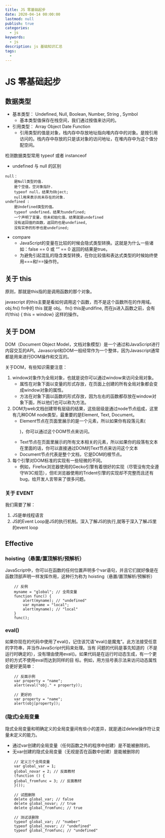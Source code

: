 ```yaml
---
title: JS 零基础起步
date: 2020-04-14 00:00:00
lastmod: null
publish: true
categories: 
  - js
keywords: 
  - js
description: js 基础知识汇总
tags: 
  - 
---
```


# JS 零基础起步

## 数据类型
- 基本类型： Undefined, Null, Boolean, Number, String , Symbol
    + 基本类型值保存在栈空间，我们通过按值来访问的。
- 引用类型： Array Object Date Function
    + 引用类型的值是对象，栈内存中存放地址指向堆内存中的对象。是按引用访问的。栈内存中存放的只是该对象的访问地址，在堆内存中为这个值分配空间。

检测数据类型常用 typeof 或者 instanceof

- undefined 与 null 的区别
```
null：
    是Null类型的值.
    是个空值，空对象指针.
    typeof null，结果为Object;
    null用来表示尚未存在的对象.
undefined :
    是Undefined类型的值。
    typeof undefined，结果为undefined;
    一个声明了变量，但未初始化值，结果就是undefined
    没有返回值的函数，返回的也是undefined,
    没有实参的形参也是undefined;
```

- compare
    + JavaScript的变量在比较的时候会隐式类型转换。这就是为什么一些诸如：false == 0 或 “” == 0 返回的结果是true。
    + 为避免引起混乱的隐含类型转换，在你比较值和表达式类型的时候始终使用===和!==操作符。

## 关于 this 
原则，那就是this指的是调用函数的那个对象。

javascript 的this主要是看如何调用这个函数，而不是这个函数所在的作用域。obj.fn() fn中的 this 就是 obj。 fn() this是undifine, 而在js进入函数之前，会有 if(!this) { this = window} 这样的操作。

## 关于 DOM
DOM（Document Object Model，文档对象模型）是一个通过和JavaScript进行内容交互的API。Javascript和DOM一般经常作为一个整体，因为Javascript通常都是用来进行DOM操作和交互的。

关于DOM，有些知识需要注意：
1. window对象作为全局对象，也就是说你可以通过window来访问全局对象。
    - 属性在对象下面以变量的形式存放，在页面上创建的所有全局对象都会变成window对象的属性。
    - 方法在对象下面以函数的形式存放，因为左右的函数都存放在window对象下面，所以他们也可以称为方法。
2. DOM为web文档创建带有层级的结果，这些层级是通过node节点组成，这里有几种DOM node类型，最重要的是Element, Text, Document。
    - Element节点在页面里展示的是一个元素，所以如果你有段落元素(<p>)，你可以通过这个DOM节点来访问。
    - Text节点在页面里展示的所有文本相关的元素，所以如果你的段落有文本在里面的话，你可以直接通过DOM的Text节点来访问这个文本
    - Document节点代表是整个文档，它是DOM的根节点。
3. 每个引擎对DOM标准的实现有一些轻微的不同。
    - 例如，Firefox浏览器使用的Gecko引擎有着很好的实现（尽管没有完全遵守W3C规范），但IE浏览器使用的Trident引擎的实现却不完整而且还有bug，给开发人言带来了很多问题。

### 关于 EVENT
我们需要了解：
1. JS是单线程语言
2. JS的Event Loop是JS的执行机制。深入了解JS的执行,就等于深入了解JS里的event loop


## Effective
### hoisting（悬置/置顶解析/预解析）
JavaScript中，你可以在函数的任何位置声明多个var语句，并且它们就好像是在函数顶部声明一样发挥作用，这种行为称为 hoisting（悬置/置顶解析/预解析）
```
    // 反例
    myname = "global"; // 全局变量
    function func() {
        alert(myname); // "undefined"
        var myname = "local";
        alert(myname); // "local"
    }
    func();
```

### eval()
如果你现在的代码中使用了eval()，记住该咒语“eval()是魔鬼”。此方法接受任意的字符串，并当作JavaScript代码来处理。当有 问题的代码是事先知道的（不是运行时确定的），没有理由使用eval()。如果代码是在运行时动态生成，有一个更好的方式不使用eval而达到同样的目 标。例如，用方括号表示法来访问动态属性会更好更简单：
```
    // 反面示例
    var property = "name";
    alert(eval("obj." + property));

    // 更好的
    var property = "name";
    alert(obj[property]);
```

### (隐式)全局变量
隐式全局变量和明确定义的全局变量间有些小的差异，就是通过delete操作符让变量未定义的能力。
- 通过var创建的全局变量（任何函数之外的程序中创建）是不能被删除的。
- 无var创建的隐式全局变量（无视是否在函数中创建）是能被删除的
```
    // 定义三个全局变量
    var global_var = 1;
    global_novar = 2; // 反面教材
    (function () {
    global_fromfunc = 3; // 反面教材
    }());

    // 试图删除
    delete global_var; // false
    delete global_novar; // true
    delete global_fromfunc; // true

    // 测试该删除
    typeof global_var; // "number"
    typeof global_novar; // "undefined"
    typeof global_fromfunc; // "undefined"
```

